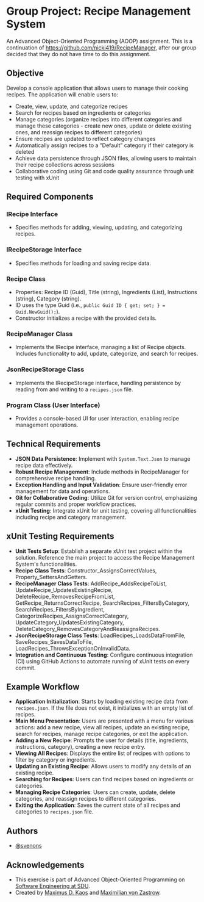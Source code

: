 # Group Project: Recipe Management System
An Advanced Object-Oriented Programming (AOOP) assignment.
This is a continuation of https://github.com/nicki419/RecipeManager, after our group decided that they do not have time to do this assignment.

## Objective
Develop a console application that allows users to manage their cooking recipes. The application will enable users to:
- Create, view, update, and categorize recipes
- Search for recipes based on ingredients or categories
- Manage categories (organize recipes into different categories and manage these categories - create new ones, update or delete existing ones, and reassign recipes to different categories)
- Ensure recipes are updated to reflect category changes
- Automatically assign recipes to a “Default” category if their category is deleted
- Achieve data persistence through JSON files, allowing users to maintain their recipe collections across sessions
- Collaborative coding using Git and code quality assurance through unit testing with xUnit

## Required Components
### IRecipe Interface
- Specifies methods for adding, viewing, updating, and categorizing recipes.

### IRecipeStorage Interface
- Specifies methods for loading and saving recipe data.

### Recipe Class
- Properties: Recipe ID (Guid), Title (string), Ingredients (List<string>), Instructions (string), Category (string).
- ID uses the type Guid (i.e., `public Guid ID { get; set; } = Guid.NewGuid();`).
- Constructor initializes a recipe with the provided details.

### RecipeManager Class
- Implements the IRecipe interface, managing a list of Recipe objects. Includes functionality to add, update, categorize, and search for recipes.

### JsonRecipeStorage Class
- Implements the IRecipeStorage interface, handling persistence by reading from and writing to a `recipes.json` file.

### Program Class (User Interface)
- Provides a console-based UI for user interaction, enabling recipe management operations.

## Technical Requirements
- **JSON Data Persistence**: Implement with `System.Text.Json` to manage recipe data effectively.
- **Robust Recipe Management**: Include methods in RecipeManager for comprehensive recipe handling.
- **Exception Handling and Input Validation**: Ensure user-friendly error management for data and operations.
- **Git for Collaborative Coding**: Utilize Git for version control, emphasizing regular commits and proper workflow practices.
- **xUnit Testing**: Integrate xUnit for unit testing, covering all functionalities including recipe and category management.

## xUnit Testing Requirements
- **Unit Tests Setup**: Establish a separate xUnit test project within the solution. Reference the main project to access the Recipe Management System's functionalities.
- **Recipe Class Tests**: Constructor_AssignsCorrectValues, Property_SettersAndGetters.
- **RecipeManager Class Tests**: AddRecipe_AddsRecipeToList, UpdateRecipe_UpdatesExistingRecipe, DeleteRecipe_RemovesRecipeFromList, GetRecipe_ReturnsCorrectRecipe, SearchRecipes_FiltersByCategory, SearchRecipes_FiltersByIngredient, CategorizeRecipes_AssignsCorrectCategory, UpdateCategory_UpdatesExistingCategory, DeleteCategory_RemovesCategoryAndReassignsRecipes.
- **JsonRecipeStorage Class Tests**: LoadRecipes_LoadsDataFromFile, SaveRecipes_SavesDataToFile, LoadRecipes_ThrowsExceptionOnInvalidData.
- **Integration and Continuous Testing**: Configure continuous integration (CI) using GitHub Actions to automate running of xUnit tests on every commit.

## Example Workflow
- **Application Initialization**: Starts by loading existing recipe data from `recipes.json`. If the file does not exist, it initializes with an empty list of recipes.
- **Main Menu Presentation**: Users are presented with a menu for various actions: add a new recipe, view all recipes, update an existing recipe, search for recipes, manage recipe categories, or exit the application.
- **Adding a New Recipe**: Prompts the user for details (title, ingredients, instructions, category), creating a new recipe entry.
- **Viewing All Recipes**: Displays the entire list of recipes with options to filter by category or ingredients.
- **Updating an Existing Recipe**: Allows users to modify any details of an existing recipe.
- **Searching for Recipes**: Users can find recipes based on ingredients or categories.
- **Managing Recipe Categories**: Users can create, update, delete categories, and reassign recipes to different categories.
- **Exiting the Application**: Saves the current state of all recipes and categories to `recipes.json` file.

## Authors
- [@svenons](https://github.com/svenons/)

## Acknowledgements
- This exercise is part of Advanced Object-Oriented Programming on [Software Engineering at SDU](https://mitsdu.dk/en/mit_studie/bachelor/softwareengineering_bachelor_soenderborg).
- Created by [Maximus D. Kaos](https://github.com/MaxDKaos/) and [Maximilian von Zastrow](https://github.com/vzastrow).
